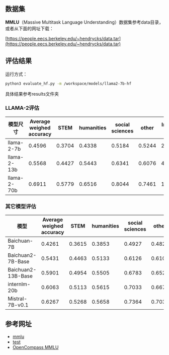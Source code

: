 ## 数据集

**MMLU**（Massive Multitask Language Understanding）数据集参考data目录，或者从下面的网址下载：

[https://people.eecs.berkeley.edu/~hendrycks/data.tar](https://people.eecs.berkeley.edu/~hendrycks/data.tar)

## 评估结果

运行方式：

```bash
python3 evaluate_hf.py -m /workspace/models/llama2-7b-hf
```
具体结果参考results文件夹

### LLAMA-2评估

| 模型尺寸        | Average weighed accuracy | STEM   | humanities | social sciences | other  | Inference Time(s) |
| ----------- | ------------------------ | ------ | ---------- | --------------- | ------ | ----------------- |
| llama-2-7b  | 0.4596                   | 0.3704 | 0.4338     | 0.5184          | 0.5244 | 2468.45           |
| llama-2-13b | 0.5568                   | 0.4427 | 0.5443     | 0.6341          | 0.6076 | 4123.48           |
| llama-2-70b | 0.6911                   | 0.5779 | 0.6516     | 0.8044          | 0.7461 | 14961.76          |

### 其它模型评估

| 模型                 | Average weighed accuracy | STEM   | humanities | social sciences | other  | Inference Time(s) |
| ------------------ | ------------------------ | ------ | ---------- | --------------- | ------ | ----------------- |
| Baichuan-7B        | 0.4261                   | 0.3615 | 0.3853     | 0.4927          | 0.4821 | 3620.22           |
| Baichuan2-7B-Base  | 0.5431                   | 0.4463 | 0.5133     | 0.6126          | 0.6104 | 3742.95           |
| Baichuan2-13B-Base | 0.5901                   | 0.4954 | 0.5505     | 0.6783          | 0.6521 | 3460.3            |
| internlm-20b       | 0.6063                   | 0.5113 | 0.5615     | 0.7033          | 0.6675 | 5709.98           |
| Mistral-7B-v0.1    | 0.6267                   | 0.5268 | 0.5658     | 0.7364          | 0.7039 | 2517.74           |

## 参考网址

*   [mmlu](https://github.com/ollmer/mmlu)
*   [test](https://github.com/hendrycks/test)
*   [OpenCompass MMLU](https://opencompass.org.cn/dataset-detail/MMLU)
